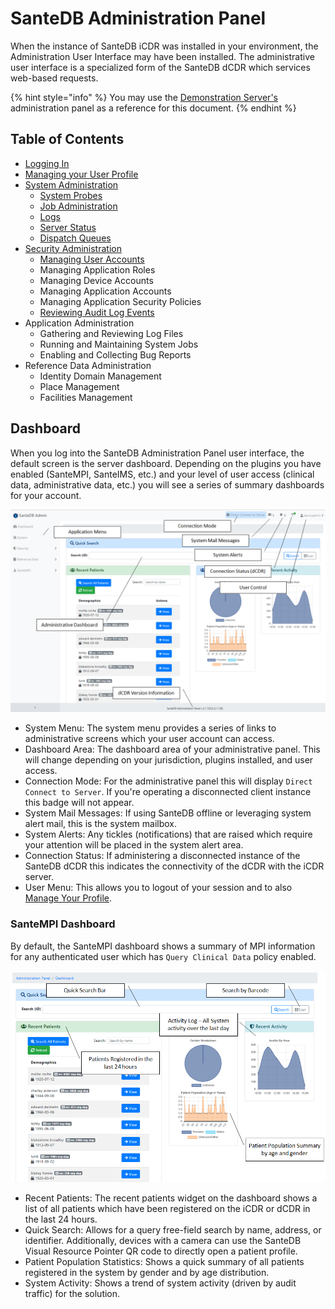 # SanteDB Administration Panel

When the instance of SanteDB iCDR was installed in your environment, the Administration User Interface may have been installed. The administrative user interface is a specialized form of the SanteDB dCDR which services web-based requests.

{% hint style="info" %}
You may use the [Demonstration Server's](../../../santedb/demonstration-environment.md) administration panel as a reference for this document.
{% endhint %}

## Table of Contents

* [Logging In](logging-in.md)
* [Managing your User Profile](managing-your-profile.md)
* [System Administration](broken-reference)
  * [System Probes](system-administration.md#probes)
  * [Job Administration](system-administration.md#running-a-job)
  * [Logs](system-administration.md#logs)
  * [Server Status](system-administration.md#server-status)
  * [Dispatch Queues](system-administration.md#dispatcher-queues)
* [Security Administration](security-administration/)
  * [Managing User Accounts](security-administration/managing-user-accounts.md)
  * Managing Application Roles&#x20;
  * Managing Device Accounts
  * Managing Application Accounts
  * Managing Application Security Policies
  * [Reviewing Audit Log Events](security-administration/reviewing-audits.md)
* Application Administration
  * Gathering and Reviewing Log Files
  * Running and Maintaining System Jobs
  * Enabling and Collecting Bug Reports
* Reference Data Administration
  * Identity Domain Management
  * Place Management
  * Facilities Management

## Dashboard

When you log into the SanteDB Administration Panel user interface, the default screen is the server dashboard. Depending on the plugins you have enabled (SanteMPI, SanteIMS, etc.) and your level of user access (clinical data, administrative data, etc.) you will see a series of summary dashboards for your account.

![](<../../../.gitbook/assets/image (431) (1).png>)

* System Menu: The system menu provides a series of links to administrative screens which your user account can access.&#x20;
* Dashboard Area: The dashboard area of your administrative panel. This will change depending on your jurisdiction, plugins installed, and user access.
* Connection Mode: For the administrative panel this will display `Direct Connect to Server`. If you're operating a disconnected client instance this badge will not appear.
* System Mail Messages: If using SanteDB offline or leveraging system alert mail, this is the system mailbox.
* System Alerts: Any tickles (notifications) that are raised which require your attention will be placed in the system alert area.
* Connection Status: If administering a disconnected instance of the SanteDB dCDR this indicates the connectivity of the dCDR with the iCDR server.
* User Menu: This allows you to logout of your session and to also [Manage Your Profile](managing-your-profile.md).

### SanteMPI Dashboard

By default, the SanteMPI dashboard shows a summary of MPI information for any authenticated user which has `Query Clinical Data` policy enabled.

![](<../../../.gitbook/assets/image (439) (1) (1).png>)

* Recent Patients: The recent patients widget on the dashboard shows a list of all patients which have been registered on the iCDR or dCDR in the last 24 hours.
* Quick Search: Allows for a query free-field search by name, address, or identifier. Additionally, devices with a camera can use the SanteDB Visual Resource Pointer QR code to directly open a patient profile.
* Patient Population Statistics: Shows a quick summary of all patients registered in the system by gender and by age distribution.
* System Activity: Shows a trend of system activity (driven by audit traffic) for the solution.

